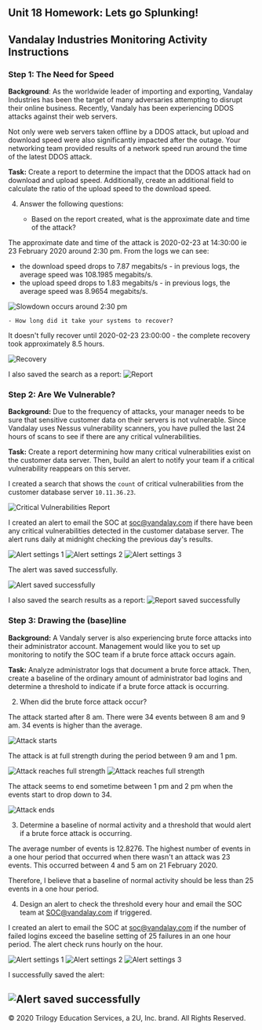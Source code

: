 ## Unit 18 Homework: Lets go Splunking!

## Vandalay Industries Monitoring Activity Instructions


### Step 1: The Need for Speed 

**Background**: As the worldwide leader of importing and exporting, Vandalay Industries has been the target of many adversaries attempting to disrupt their online business. Recently, Vandaly has been experiencing DDOS attacks against their web servers.

Not only were web servers taken offline by a DDOS attack, but upload and download speed were also significantly impacted after the outage. Your networking team provided results of a network speed run around the time of the latest DDOS attack.

**Task:** Create a report to determine the impact that the DDOS attack had on download and upload speed. Additionally, create an additional field to calculate the ratio of the upload speed to the download speed.


4. Answer the following questions:

    - Based on the report created, what is the approximate date and time of the attack?

The approximate date and time of the attack is 2020-02-23 at 14:30:00 ie 23 February 2020 around 2:30 pm.
From the logs we can see:
* the download speed drops to 7.87 megabits/s - in previous logs, the average speed was 108.1985 megabits/s.  
* the upload speed drops to 1.83 megabits/s - in previous logs, the average speed was 8.9654 megabits/s.

![Slowdown occurs around 2:30 pm](screenshots/enhanced/step1_need_for_speed.png)

    - How long did it take your systems to recover?

It doesn't fully recover until 2020-02-23 23:00:00 - the complete recovery took approximately 8.5 hours.

![Recovery](screenshots/enhanced/step1_need_for_speed_recovery_with_captions.png)

I also saved the search as a report:
![Report](screenshots/originals/step1_need_for_speed_report.png)

### Step 2: Are We Vulnerable? 

**Background:**  Due to the frequency of attacks, your manager needs to be sure that sensitive customer data on their servers is not vulnerable. Since Vandalay uses Nessus vulnerability scanners, you have pulled the last 24 hours of scans to see if there are any critical vulnerabilities.

**Task:** Create a report determining how many critical vulnerabilities exist on the customer data server. Then, build an alert to notify your team if a critical vulnerability reappears on this server.


I created a search that shows the `count` of critical vulnerabilities from the customer database server `10.11.36.23`.

![Critical Vulnerabilities Report](screenshots/originals/step2_search.png)

I created an alert to email the SOC at soc@vandalay.com if there have been any critical vulnerabilities detected in the customer database server. The alert runs daily at midnight checking the previous day's results.

![Alert settings 1](screenshots/originals/step2_alert_part1.png)
![Alert settings 2](screenshots/originals/step2_alert_part2.png)
![Alert settings 3](screenshots/originals/step2_alert_part3.png)

The alert was saved successfully.

![Alert saved successfully](screenshots/originals/step2_alert_saved.png)

I also saved the search results as a report:
![Report saved successfully](screenshots/originals/step2_report_all_time.png)


### Step 3: Drawing the (base)line

**Background:**  A Vandaly server is also experiencing brute force attacks into their administrator account. Management would like you to set up monitoring to notify the SOC team if a brute force attack occurs again.


**Task:** Analyze administrator logs that document a brute force attack. Then, create a baseline of the ordinary amount of administrator bad logins and determine a threshold to indicate if a brute force attack is occurring.

2. When did the brute force attack occur?


The attack started after 8 am. There were 34 events between 8 am and 9 am. 34 events is higher than the average.

![Attack starts](screenshots/originals/step3_attack_0.png)

The attack is at full strength during the period between 9 am and 1 pm.

![Attack reaches full strength](screenshots/originals/step3_attack_1.png)
![Attack reaches full strength](screenshots/originals/step3_attack_2.png)

The attack seems to end sometime between 1 pm and 2 pm when the events start to drop down to 34.

![Attack ends](screenshots/originals/step3_attack_3.png)

      
3. Determine a baseline of normal activity and a threshold that would alert if a brute force attack is occurring.

The average number of events is 12.8276.
The highest number of events in a one hour period that occurred when there wasn't an attack was 23 events. This occurred between 4 and 5 am on 21 February 2020.

Therefore, I believe that a baseline of normal activity should be less than 25 events in a one hour period.

4. Design an alert to check the threshold every hour and email the SOC team at SOC@vandalay.com if triggered. 

I created an alert to email the SOC at soc@vandalay.com if the number of failed logins exceed the baseline setting of 25 failures in an one hour period.
The alert check runs hourly on the hour.

![Alert settings 1](screenshots/originals/step3_alert_part1.png)
![Alert settings 2](screenshots/originals/step3_alert_part2.png)
![Alert settings 3](screenshots/originals/step3_alert_part3.png)

I successfully saved the alert:

![Alert saved successfully](screenshots/originals/step3_alert_saved.png)
---

© 2020 Trilogy Education Services, a 2U, Inc. brand. All Rights Reserved.
